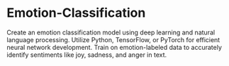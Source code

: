 # Emotion-Classification
Create an emotion classification model using deep learning and natural language processing. Utilize Python, TensorFlow, or PyTorch for efficient neural network development. Train on emotion-labeled data to accurately identify sentiments like joy, sadness, and anger in text.
